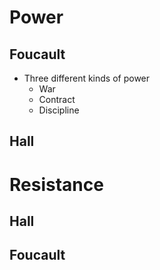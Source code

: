 # Power
## Foucault
- Three different kinds of power
	- War
	- Contract
	- Discipline
## Hall
# Resistance
## Hall
## Foucault